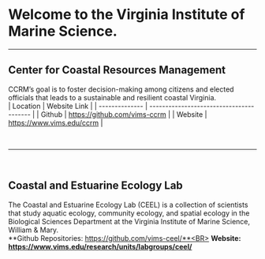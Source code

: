 # Welcome to the Virginia Institute of Marine Science. 
<hr>

## Center for Coastal Resources Management
CCRM’s goal is to foster decision-making among citizens and elected officials that leads to a sustainable and resilient coastal Virginia.<BR>
| Location       | Website Link                             |
| -------------- | ---------------------------------------- |
| Github         | https://github.com/vims-ccrm             |
| Website        | https://www.vims.edu/ccrm                |

<BR><hr><BR>

## Coastal and Estuarine Ecology Lab
The Coastal and Estuarine Ecology Lab (CEEL) is a collection of scientists that study aquatic ecology, community ecology, and spatial ecology in the Biological Sciences Department at the Virginia Institute of Marine Science, William & Mary. <BR>
**Github Repositories: https://github.com/vims-ceel/**<BR>
**Website: https://www.vims.edu/research/units/labgroups/ceel/**

